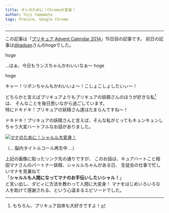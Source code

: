 ```yaml
---
title: オレのために！Chrome大変身！
author: Yuji Yamamoto
tags: Precure, Google Chrome
...
```

---

この記事は「[プリキュア Advent Calendar 2014](http://www.adventar.org/calendars/328)」15日目の記事です。
前日の記事は[@tadsan](#hoge)さんのhogeでした。

hoge

...はぁ、今日もランスちゃんかわいいなぁ～ hoge

hoge

キャー！リボンちゃんもかわいいよ～！こしょこしょしたいぃ～！

どちらかと言えばプリキュアよりもプリキュアの妖精さんのほうが好きな私[^like-precure]は、
そんなことを毎日思いながら過ごしています。 \
特にドキドキ！プリキュアの妖精さん達はたまらんですね～！

[^like-precure]: もちろん、プリキュア自体も大好きですよ！

ドキドキ！プリキュアの妖精さんと言えば、そんな私がとってもキュンキュンしちゃう大変ハートフルなお話がありました。

[![マナのために！シャルル大変身！](hoge)](http://www.toei-anim.co.jp/tv/dokidoki_precure/episode/summary/29/)

（... 脳内タイトルコール再生中 ...）

上記の画像に貼ったリンク先の通りですが、
このお話は、キュアハートこと相田マナさんのパートナー妖精、シャルルちゃんがある日、
生徒会の仕事で忙しいマナを見兼ねて \
「**シャルルも人間になってマナのお手伝いしたいシャル！**」 \
と言い出し、ダビィに方法を教わって人間に大変身！
マナをはじめいろいろな人を助けて感謝される、という心温まるエピソードでした。
